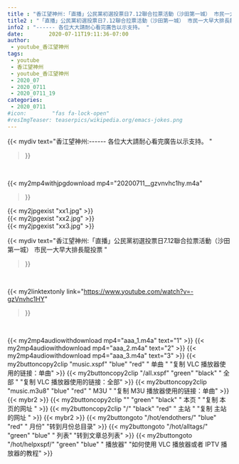 ```yaml
---
title : "香江望神州:「直播」公民黨初選投票日7.12聯合拉票活動（沙田第一城） 市民一大早大排長龍投票 "
title2 : "「直播」公民黨初選投票日7.12聯合拉票活動（沙田第一城） 市民一大早大排長龍投票 "
info2 : "------ 各位大大請耐心看完廣告以示支持。 "
date:        2020-07-11T19:11:36-07:00
author:
 - youtube_香江望神州
tags:
 - youtube
 - 香江望神州
 - youtube_香江望神州
 - 2020_07
 - 2020_0711
 - 2020_0711_19
categories:
 - 2020_0711
#icon:        "fas fa-lock-open"
#resImgTeaser: teaserpics/wikipedia.org/emacs-jokes.png
---
```


{{< mydiv text="香江望神州:------ 各位大大請耐心看完廣告以示支持。 "
>}}
<br>


{{< my2mp4withjpgdownload mp4="20200711__gzvnvhc1hy.m4a"
>}}

{{< my2jpgexist "xx1.jpg" >}}<br>
{{< my2jpgexist "xx2.jpg" >}}<br>
{{< my2jpgexist "xx3.jpg" >}}<br>



{{< mydiv text="香江望神州:「直播」公民黨初選投票日7.12聯合拉票活動（沙田第一城） 市民一大早大排長龍投票 "
>}}
<br>

{{< my2linktextonly link="https://www.youtube.com/watch?v=-gzVnvhc1HY"
>}}


<br>

{{< my2mp4audiowithdownload mp4="aaa_1.m4a"    text="1" >}}
{{< my2mp4audiowithdownload mp4="aaa_2.m4a"    text="2" >}}
{{< my2mp4audiowithdownload mp4="aaa_3.m4a"    text="3" >}}
{{< my2buttoncopy2clip "music.xspf"        "blue"   "red"    " 单曲 "  "复制 VLC 播放器使用的链接：单曲" >}} {{< my2buttoncopy2clip "/all.xspf"         "green"  "black"  " 全部 "  "复制 VLC 播放器使用的链接：全部" >}} {{< my2buttoncopy2clip "music.m3u8"        "blue"   "red"    " M3U  "    "复制 M3U 播放器使用的链接：单曲" >}} {{< mybr2 >}} {{< my2buttoncopy2clip ""                  "green"  "black"  " 本页 "    "复制 本页的网址 " >}} {{< my2buttoncopy2clip "/"                 "black"  "red"    " 主站 "    "复制 主站的网址 " >}} {{< mybr2 >}} {{< my2buttongoto      "/hot/endothers/"   "blue"   "red"    " 月份"   "转到月份总目录" >}} {{< my2buttongoto      "/hot/alltags/"     "green"  "blue"   " 列表"   "转到文章总列表" >}} {{< my2buttongoto      "/hot/helpxspf/"    "green"  "blue"   " 播放器" "如何使用 VLC 播放器或者 IPTV 播放器的教程" >}} 
